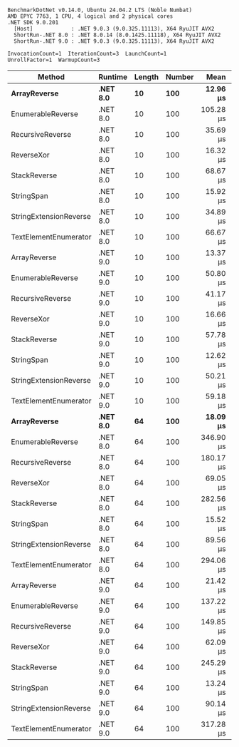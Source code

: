 ```

BenchmarkDotNet v0.14.0, Ubuntu 24.04.2 LTS (Noble Numbat)
AMD EPYC 7763, 1 CPU, 4 logical and 2 physical cores
.NET SDK 9.0.201
  [Host]            : .NET 9.0.3 (9.0.325.11113), X64 RyuJIT AVX2
  ShortRun-.NET 8.0 : .NET 8.0.14 (8.0.1425.11118), X64 RyuJIT AVX2
  ShortRun-.NET 9.0 : .NET 9.0.3 (9.0.325.11113), X64 RyuJIT AVX2

InvocationCount=1  IterationCount=3  LaunchCount=1  
UnrollFactor=1  WarmupCount=3  

```
| Method                 | Runtime  | Length | Number | Mean      | Error     | StdDev    | Median     | Min        | Max       | Allocated |
|----------------------- |--------- |------- |------- |----------:|----------:|----------:|-----------:|-----------:|----------:|----------:|
| **ArrayReverse**           | **.NET 8.0** | **10**     | **100**    |  **12.96 μs** | **149.15 μs** |  **8.175 μs** |  **10.200 μs** |   **6.513 μs** |  **22.15 μs** |  **10.09 KB** |
| EnumerableReverse      | .NET 8.0 | 10     | 100    | 105.28 μs | 534.23 μs | 29.283 μs | 120.468 μs |  71.526 μs | 123.85 μs |  25.72 KB |
| RecursiveReverse       | .NET 8.0 | 10     | 100    |  35.69 μs | 234.01 μs | 12.827 μs |  38.443 μs |  21.712 μs |  46.92 μs |  33.53 KB |
| ReverseXor             | .NET 8.0 | 10     | 100    |  16.32 μs | 143.28 μs |  7.853 μs |  13.927 μs |   9.949 μs |  25.10 μs |  10.09 KB |
| StackReverse           | .NET 8.0 | 10     | 100    |  68.67 μs | 321.31 μs | 17.612 μs |  61.962 μs |  55.400 μs |  88.65 μs |  31.19 KB |
| StringSpan             | .NET 8.0 | 10     | 100    |  15.92 μs | 199.49 μs | 10.934 μs |  10.444 μs |   8.802 μs |  28.51 μs |   5.41 KB |
| StringExtensionReverse | .NET 8.0 | 10     | 100    |  34.89 μs | 240.88 μs | 13.203 μs |  27.556 μs |  26.975 μs |  50.13 μs |  28.84 KB |
| TextElementEnumerator  | .NET 8.0 | 10     | 100    |  66.67 μs | 145.99 μs |  8.002 μs |  63.355 μs |  60.859 μs |  75.80 μs |  10.09 KB |
| ArrayReverse           | .NET 9.0 | 10     | 100    |  13.37 μs | 214.38 μs | 11.751 μs |   6.844 μs |   6.322 μs |  26.93 μs |  10.09 KB |
| EnumerableReverse      | .NET 9.0 | 10     | 100    |  50.80 μs | 256.08 μs | 14.037 μs |  45.806 μs |  39.935 μs |  66.64 μs |  17.63 KB |
| RecursiveReverse       | .NET 9.0 | 10     | 100    |  41.17 μs | 251.38 μs | 13.779 μs |  37.030 μs |  29.936 μs |  56.55 μs |  33.53 KB |
| ReverseXor             | .NET 9.0 | 10     | 100    |  16.66 μs | 145.95 μs |  8.000 μs |  14.658 μs |   9.849 μs |  25.47 μs |  10.09 KB |
| StackReverse           | .NET 9.0 | 10     | 100    |  57.78 μs | 299.63 μs | 16.424 μs |  56.326 μs |  42.129 μs |  74.88 μs |  31.19 KB |
| StringSpan             | .NET 9.0 | 10     | 100    |  12.62 μs | 169.63 μs |  9.298 μs |   8.586 μs |   6.021 μs |  23.25 μs |   5.41 KB |
| StringExtensionReverse | .NET 9.0 | 10     | 100    |  50.21 μs | 374.15 μs | 20.509 μs |  38.398 μs |  38.347 μs |  73.89 μs |  17.91 KB |
| TextElementEnumerator  | .NET 9.0 | 10     | 100    |  59.18 μs | 122.40 μs |  6.709 μs |  61.200 μs |  51.693 μs |  64.65 μs |  10.09 KB |
| **ArrayReverse**           | **.NET 8.0** | **64**     | **100**    |  **18.09 μs** | **255.24 μs** | **13.991 μs** |  **11.833 μs** |   **8.316 μs** |  **34.12 μs** |  **30.41 KB** |
| EnumerableReverse      | .NET 8.0 | 64     | 100    | 346.90 μs | 643.21 μs | 35.256 μs | 348.836 μs | 310.715 μs | 381.15 μs |  59.31 KB |
| RecursiveReverse       | .NET 8.0 | 64     | 100    | 180.17 μs | 536.35 μs | 29.399 μs | 172.429 μs | 155.417 μs | 212.67 μs | 560.88 KB |
| ReverseXor             | .NET 8.0 | 64     | 100    |  69.05 μs | 186.23 μs | 10.208 μs |  66.014 μs |  60.705 μs |  80.43 μs |  30.41 KB |
| StackReverse           | .NET 8.0 | 64     | 100    | 282.56 μs | 737.37 μs | 40.418 μs | 300.587 μs | 236.265 μs | 310.83 μs |  88.22 KB |
| StringSpan             | .NET 8.0 | 64     | 100    |  15.52 μs | 260.18 μs | 14.262 μs |   7.364 μs |   7.215 μs |  31.99 μs |  15.56 KB |
| StringExtensionReverse | .NET 8.0 | 64     | 100    |  89.56 μs | 480.25 μs | 26.324 μs |  82.595 μs |  67.427 μs | 118.67 μs |  68.69 KB |
| TextElementEnumerator  | .NET 8.0 | 64     | 100    | 294.06 μs | 144.57 μs |  7.925 μs | 295.677 μs | 285.448 μs | 301.05 μs |  20.25 KB |
| ArrayReverse           | .NET 9.0 | 64     | 100    |  21.42 μs | 327.14 μs | 17.932 μs |  11.402 μs |  10.731 μs |  42.12 μs |  30.41 KB |
| EnumerableReverse      | .NET 9.0 | 64     | 100    | 137.22 μs | 342.10 μs | 18.752 μs | 147.406 μs | 115.577 μs | 148.67 μs |  38.22 KB |
| RecursiveReverse       | .NET 9.0 | 64     | 100    | 149.85 μs | 138.27 μs |  7.579 μs | 146.064 μs | 144.913 μs | 158.58 μs | 560.88 KB |
| ReverseXor             | .NET 9.0 | 64     | 100    |  62.09 μs | 237.34 μs | 13.009 μs |  59.533 μs |  50.556 μs |  76.19 μs |  30.41 KB |
| StackReverse           | .NET 9.0 | 64     | 100    | 245.29 μs | 594.13 μs | 32.566 μs | 258.898 μs | 208.122 μs | 268.84 μs |  87.94 KB |
| StringSpan             | .NET 9.0 | 64     | 100    |  13.24 μs | 208.10 μs | 11.406 μs |   6.692 μs |   6.613 μs |  26.41 μs |  15.56 KB |
| StringExtensionReverse | .NET 9.0 | 64     | 100    |  90.14 μs | 352.87 μs | 19.342 μs |  93.867 μs |  69.201 μs | 107.34 μs |  38.22 KB |
| TextElementEnumerator  | .NET 9.0 | 64     | 100    | 317.28 μs | 227.09 μs | 12.448 μs | 311.757 μs | 308.552 μs | 331.54 μs |  20.25 KB |
